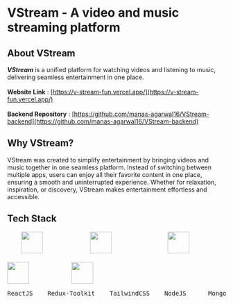 # VStream - A video and music streaming platform

## About VStream
***VStream*** is a unified platform for watching videos and listening to music, delivering seamless entertainment in one place.
</br>
</br>
**Website Link** : [https://v-stream-fun.vercel.app/](https://v-stream-fun.vercel.app/)
</br>
</br>
**Backend Repository** : [https://github.com/manas-agarwal16/VStream-backend](https://github.com/manas-agarwal16/VStream-backend)

## Why VStream?
VStream was created to simplify entertainment by bringing videos and music together in one seamless platform. Instead of switching between multiple apps, users can enjoy all their favorite content in one place, ensuring a smooth and uninterrupted experience. Whether for relaxation, inspiration, or discovery, VStream makes entertainment effortless and accessible.

## Tech Stack
<div style="display: flex; flex-wrap: wrap; gap: 20px;">
  &nbsp;&nbsp;&nbsp;
  <img src="https://upload.wikimedia.org/wikipedia/commons/a/a7/React-icon.svg" width="50" height="50" style="margin-right: 30px;" />
  &nbsp;&nbsp;&nbsp;&nbsp;&nbsp;&nbsp;&nbsp;&nbsp;&nbsp;&nbsp;
  <img src="https://www.svgrepo.com/show/303557/redux-logo.svg" width="50" height="50" style="margin-right: 30px;" />
  &nbsp;&nbsp;&nbsp;&nbsp;&nbsp;&nbsp;&nbsp;&nbsp;&nbsp;&nbsp;&nbsp;&nbsp;&nbsp;&nbsp;&nbsp;
  <img src="https://www.svgrepo.com/show/333609/tailwind-css.svg" width="50" height="50" style="margin-right: 30px;" />
  &nbsp;&nbsp;&nbsp;&nbsp;&nbsp;&nbsp;&nbsp;
  <img src="https://www.svgrepo.com/show/303360/nodejs-logo.svg" width="50" height="50" style="margin-right: 30px;" />
  &nbsp;&nbsp;&nbsp;&nbsp;&nbsp;&nbsp;&nbsp;
  <img src="https://www.svgrepo.com/show/331488/mongodb.svg" width="50" height="50" style="margin-right: 30px;" />
</div>
<div style="display: flex; flex-wrap: wrap; gap: 20px;">
 <pre>ReactJS    Redux-Toolkit    TailwindCSS    NodeJS      MongoDB</pre>
</div>
